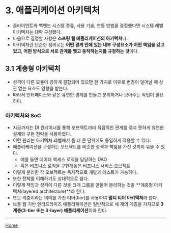 # 3. 애플리케이션 아키텍처

- 클라이언트와 백엔드 시스템 종류, 사용 기술, 연동 방법을 결정했다면 시스템 레벨 아키텍처는 대략 구성됐다.
- 다음으로 결정할 사항은 **스프링 웹 애플리케이션의 아키텍처**다.
- 아키텍처란 단순한 정의로는 **어떤 경계 안에 있는 내부 구성요소가 어떤 책임을 갖고 있고, 어떤 방식으로 서로 관계를 맺고 동작하는지를 규정하는 것**이다.
  
## 3.1 계층형 아키텍처

- 성격이 다른 모듈이 강하게 결합되어 있으면 한 가지로 이유로 변경이 일어날 때 상관 없는 요소도 영향을 받는다.
- 따라서 인터페이스와 같은 유연한 경계를 만들고 분리하거나 모아주는 작업이 필요하다.

### 아키텍처와 SoC

- 지금까지는 DI 컨테이너를 통해 오브젝트끼리 직접적인 관계를 맺지 못하게 유연한 설계와 구현 전략을 사용하였다.
- 이런 원리는 아키텍처 레벨에서 좀 더 큰 단위에도 동일하게 적용할 수 있다.
- 애플리케이션을 구성하는 오브젝트를 비슷한 성격과 책임을 가진 것끼리 묶을 수 있다.
    - 예를 들면 데이터 액세스 로직을 담당하는 DAO
    - 혹은 비즈니스 로직을 구현해놓은 비즈니스 서비스 오브젝트
- 이렇게 분리한 각 오브젝트는 독자적으로 개발과 테스트가 가능하다.
- 또한 전체를 이해하기도 상대적으로 쉽다.
- 이렇게 책임과 성격이 다른 것을 크게 그룹을 만들어 분리하는 것을 **계층형 아키텍처(layered architecture)**라 한다.
- 또는 계층이라는 의미를 가진 티어(tier)를 사용하여 **멀티 티어 아키텍처**라 한다.
- 보통 웹 기반 엔터프라이즈 애플리케이션은 일반적으로 세 개의 계층을 가지므로 **3계층(3-tier 또는 3-layer) 애플리케이션**이라 한다.

---
[Home](./index.md)

